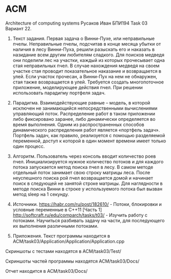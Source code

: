 # ACM
Architecture of computing systems
Русаков Иван БПИ194
Task 03
Вариант 22.
1.	Текст задания.
Первая задача о Винни-Пухе, или неправильные пчелы.
Неправильные пчелы, подсчитав в конце месяца убытки от наличия в лесу
Винни-Пуха, решили разыскать его и наказать в назидание всем другим
любителям сладкого. Для поисков медведя они поделили лес на участки,
каждый из которых прочесывает одна стая неправильных пчел. В случае
нахождения медведя на своем участке стая проводит показательное
наказание и возвращается в улей. Если участок прочесан, а Винни-Пух на нем не обнаружен, стая также возвращается в улей. Требуется создать многопоточное приложение, моделирующее действия пчел. При решении использовать парадигму портфеля задач.

2.	Парадигма.
Взаимодействующие равные – модель, в которой исключен не занимающийся непосредственными вычислениями управляющий поток. Распределение работ в таком приложении либо фиксировано заранее, либо динамически определяется во время выполнения. Одним из распространенных способов динамического распределения работ является «портфель задач». Портфель задач, как правило, реализуется с помощью разделяемой переменной, доступ к которой в один момент времени имеет только один процесс.


3.	Алгоритм.
Пользователь через консоль вводит количество роев пчел. Инициализируется нужное количество потоков и для каждого потока запускается метод поиска пчел в лесу. В самом методе отдельный поток занимает свою строку матрицы леса. После неуспешного поиска рой пчел возвращается домой и начинает поиск в следующей не занятой строке матрицы. Для наглядности в методе поиска Винни в строке у используемого потока был вызван метод sleep на 1 секунду.
4.	Источники.
https://habr.com/ru/post/182610/ - Потоки, блокировки и условные переменные в C++11 [Часть 1]
http://softcraft.ru/edu/comparch/tasks/t03/ - Изучить работу с потоками. Научиться разбивать задачу на части, для последующего их выполнения различными потоками.

5.	Приложения.
Текст программы находится в ACM/task03/Application/Application/Application.cpp 

Скриншоты с тестами находятся в ACM/task03/Test/

Скриншоты частей программы находятся ACM/task03/Docs/ 

Отчет находится в ACM/task03/Docs/


